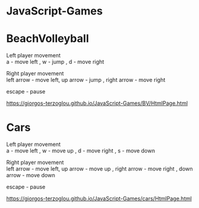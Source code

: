 # JavaScript-Games

# BeachVolleyball

Left player movement  
a - move left ,
w - jump ,
d - move right

Right player movement   
left arrow - move left,
up arrow - jump ,
right arrow - move right

escape - pause

https://giorgos-terzoglou.github.io/JavaScript-Games/BV/HtmlPage.html

# Cars

Left player movement  
a - move left ,
w - move up ,
d - move right , 
s - move down

Right player movement   
left arrow - move left,
up arrow - move up ,
right arrow - move right ,
down arrow - move down

escape - pause

https://giorgos-terzoglou.github.io/JavaScript-Games/cars/HtmlPage.html


